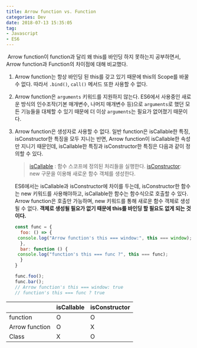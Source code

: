 ```yaml
---
title: Arrow function vs. Function
categories: Dev
date: 2018-07-13 15:35:05
tag:
- Javascript
- ES6
---
```



​ Arrow function이 function과 달리 왜 this를 바인딩 하지 못하는지 공부하면서, Arrow function과 Function의 차이점에 대해 비교했다.
1. Arrow function는 항상 바인딩 된 this를 갖고 있기 때문에 this의 Scope를 바꿀 수 없다. 따라서 `.bind()`, `call()` 메서드 또한 사용할 수 없다. 

2. Arrow function은 `arguments` 키워드를 지원하지 않는다. ES6에서 사용중인 새로운 방식의 인수조작(기본 매개변수, 나머지 매개변수 등)으로 `arguments`로 했던 모든 기능들을 대체할 수 있기 때문에 더 이상 `arguments`는 필요가 없어졌기 때문이다.

3. Arrow function은 생성자로 사용할 수 없다.  일반 function은 isCallable한 특징, isConstructor한 특징을 모두 지니는 반면, Arrow function이 isCallable한 속성만 지니기 때문인데, isCallable한 특징과 isConstructor한 특징은 다음과 같이 정의할 수 있다.

   > [isCallable](https://tc39.github.io/ecma262/#sec-iscallable) : 함수 스코프에 정의된 처리들을 실행한다.
   > [isConstructor](https://tc39.github.io/ecma262/#sec-isconstructor): new 구문을 이용해 새로운 함수 객체를 생성한다.

   ES6에서는 isCallable과 isConstructor에 차이를 두는데, isConstructor한 함수는 new 키워드를 사용해야하고, isCallable한 함수는 함수식으로 호출할 수 있다. Arrow function은 호출만 가능하며, new 키워드를 통해 새로운 함수 객체로 생성될 수 없다. **객체로 생성될 필요가 없기 때문에 this를 바인딩 할 필요도 없게 되는 것이다.**

   ```js
   const func = {
     foo: () => {
    console.log("Arrow function's this === window:", this === window);
     },
     bar: function () {
    console.log("function's this === func ?", this === func);
     }
   }
   
   func.foo();
   func.bar();
   // Arrow function's this === window: true
   // function's this === func ? true
   ```
   
|                | isCallable | isConstructor |
| -------------- | ---------- | ------------- |
| function       | O          | O             |
| Arrow function | O          | X             |
| Class          | X          | O             |

